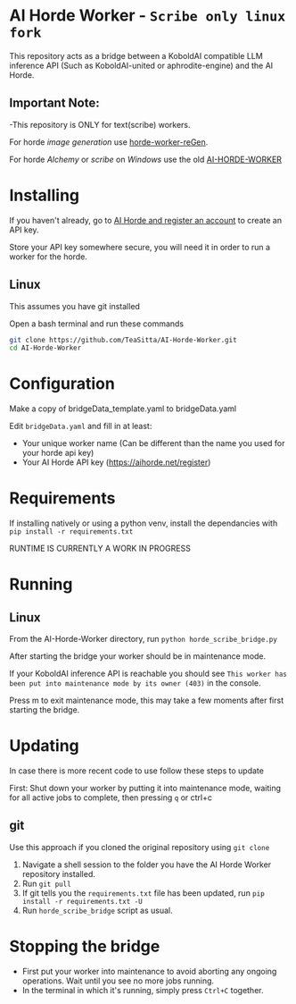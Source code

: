 # AI Horde Worker - `Scribe only linux fork`
This repository acts as a bridge between a KoboldAI compatible LLM inference API (Such as KoboldAI-united or aphrodite-engine) and the AI Horde.

## Important Note:
-This repository is ONLY for text(scribe) workers.

For horde *image generation* use [horde-worker-reGen](https://github.com/Haidra-Org/horde-worker-reGen).

For horde *Alchemy* or *scribe* on *Windows* use the old [AI-HORDE-WORKER](https://github.com/Haidra-Org/AI-Horde-Worker)


# Installing

If you haven't already, go to [AI Horde and register an account](https://aihorde.net/register) to create an API key.

Store your API key somewhere secure, you will need it in order to run a worker for the horde.

## Linux

This assumes you have git installed

Open a bash terminal and run these commands

```bash
git clone https://github.com/TeaSitta/AI-Horde-Worker.git
cd AI-Horde-Worker
```

# Configuration
Make a copy of bridgeData_template.yaml to bridgeData.yaml

Edit `bridgeData.yaml` and fill in at least:
   * Your unique worker name (Can be different than the name you used for your horde api key)
   * Your AI Horde API key (https://aihorde.net/register)


# Requirements
If installing natively or using a python venv, install the dependancies with `pip install -r requirements.txt`

RUNTIME IS CURRENTLY A WORK IN PROGRESS

# Running

## Linux
From the AI-Horde-Worker directory, run `python horde_scribe_bridge.py`

After starting the bridge your worker should be in maintenance mode. 

If your KoboldAI inference API is reachable you should see `This worker has been put into maintenance mode by its owner (403)` in the console.

Press m to exit maintenance mode, this may take a few moments after first starting the bridge.

# Updating

In case there is more recent code to use follow these steps to update

First: Shut down your worker by putting it into maintenance mode, waiting for all active jobs to complete, then pressing `q` or ctrl+c

## git

Use this approach if you cloned the original repository using `git clone`

1. Navigate a shell session to the folder you have the AI Horde Worker repository installed.
1. Run `git pull`
1. If git tells you the `requirements.txt` file has been updated, run `pip install -r requirements.txt -U`
1. Run `horde_scribe_bridge` script as usual.


# Stopping the bridge

* First put your worker into maintenance to avoid aborting any ongoing operations. Wait until you see no more jobs running.
* In the terminal in which it's running, simply press `Ctrl+C` together.
